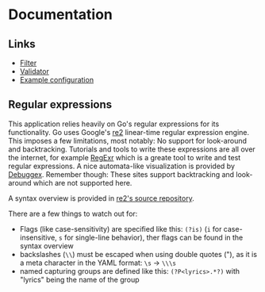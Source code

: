 Documentation
====================

Links
-----
* [Filter](Filters.md)
* [Validator](Validations.md)
* [Example configuration](../providers/example.yml)

Regular expressions
-------------------
This application relies heavily on Go's regular expressions for its functionality.
Go uses Google's [re2](https://github.com/google/re2) linear-time regular expression engine.
This imposes a few limitations, most notably: No support for look-around and backtracking. 
Tutorials and tools to write these expressions are all over the internet, for example [RegExr](http://www.regexr.com)
which is a greate tool to write and test regular expressions. A nice automata-like visualization is provided by [Debuggex](https://www.debuggex.com).
Remember though: These sites support backtracking and look-around which are not supported here.

A syntax overview is provided in [re2's source repository](https://github.com/google/re2/blob/master/doc/syntax.txt).

There are a few things to watch out for:
* Flags (like case-sensitivity) are specified like this: ```(?is)``` (`i` for case-insensitive, `s` for single-line behavior), ther flags can be found in the syntax overview
* backslashes (```\\```) must be escaped when using double quotes ("), as it is a meta character in the YAML format: ```\s``` -> ```\\\s```
* named capturing groups are defined like this: ```(?P<lyrics>.*?)``` with "lyrics" being the name of the group
